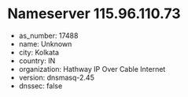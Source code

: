 # Nameserver 115.96.110.73

* as_number: 17488
* name: Unknown
* city: Kolkata
* country: IN
* organization: Hathway IP Over Cable Internet
* version: dnsmasq-2.45
* dnssec: false

